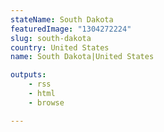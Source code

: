 ```yaml
---
stateName: South Dakota
featuredImage: "1304272224"
slug: south-dakota
country: United States
name: South Dakota|United States

outputs:
    - rss
    - html
    - browse

---
```

